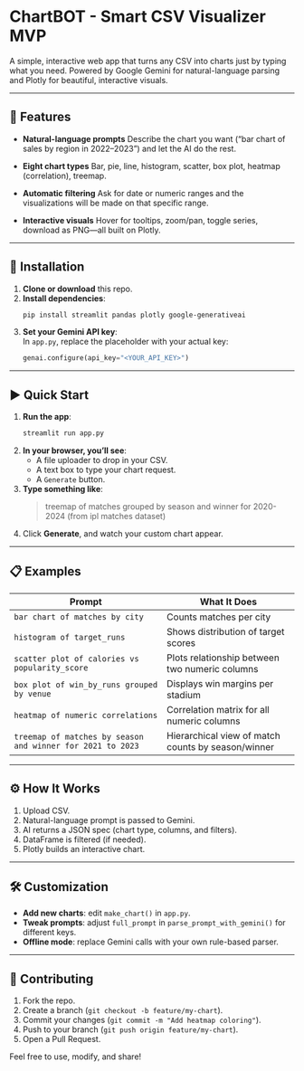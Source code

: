 # ChartBOT - Smart CSV Visualizer MVP

A simple, interactive web app that turns any CSV into charts just by typing what you need. Powered by Google Gemini for natural-language parsing and Plotly for beautiful, interactive visuals.

---

## 📲 Features

-   **Natural-language prompts** Describe the chart you want (“bar chart of sales by region in 2022–2023”) and let the AI do the rest.

-   **Eight chart types** Bar, pie, line, histogram, scatter, box plot, heatmap (correlation), treemap.

-   **Automatic filtering** Ask for date or numeric ranges and the visualizations will be made on that specific range.

-   **Interactive visuals** Hover for tooltips, zoom/pan, toggle series, download as PNG—all built on Plotly.

---

## 🔧 Installation

1.  **Clone or download** this repo.
2.  **Install dependencies**:
    ```bash
    pip install streamlit pandas plotly google-generativeai
    ```
3.  **Set your Gemini API key**:  
    In `app.py`, replace the placeholder with your actual key:
    ```python
    genai.configure(api_key="<YOUR_API_KEY>")
    ```

---

## ▶️ Quick Start

1.  **Run the app**:
    ```bash
    streamlit run app.py
    ```
2.  **In your browser, you’ll see**:
    -   A file uploader to drop in your CSV.
    -   A text box to type your chart request.
    -   A `Generate` button.
3.  **Type something like**:
    > treemap of matches grouped by season and winner for 2020-2024 (from ipl matches dataset)
4.  Click **Generate**, and watch your custom chart appear.

---

## 📋 Examples

| Prompt                                                              | What It Does                                                  |
| ------------------------------------------------------------------- | ------------------------------------------------------------- |
| `bar chart of matches by city`                                      | Counts matches per city                                       |
| `histogram of target_runs`                                          | Shows distribution of target scores                           |
| `scatter plot of calories vs popularity_score`                      | Plots relationship between two numeric columns                |
| `box plot of win_by_runs grouped by venue`                          | Displays win margins per stadium                              |
| `heatmap of numeric correlations`                                   | Correlation matrix for all numeric columns                    |
| `treemap of matches by season and winner for 2021 to 2023`          | Hierarchical view of match counts by season/winner            |

---

## ⚙️ How It Works

1.  Upload CSV.
2.  Natural-language prompt is passed to Gemini.
3.  AI returns a JSON spec (chart type, columns, and filters).
4.  DataFrame is filtered (if needed).
5.  Plotly builds an interactive chart.

---

## 🛠️ Customization

-   **Add new charts**: edit `make_chart()` in `app.py`.
-   **Tweak prompts**: adjust `full_prompt` in `parse_prompt_with_gemini()` for different keys.
-   **Offline mode**: replace Gemini calls with your own rule-based parser.

---

## 🤝 Contributing

1.  Fork the repo.
2.  Create a branch (`git checkout -b feature/my-chart`).
3.  Commit your changes (`git commit -m "Add heatmap coloring"`).
4.  Push to your branch (`git push origin feature/my-chart`).
5.  Open a Pull Request.


Feel free to use, modify, and share!
